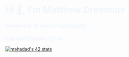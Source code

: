 <h1 style="color:#f0f6fc" >Hi &#128075;, I'm Matthew Dreemurr</h1>
<h3 style="color:#f0f6fc" >Student @ <a style="color:#f0f6fc" href="https://www.s19.be/">19</a> part of <a style="color:#f0f6fc" href="https://www.42.fr/42-network/">network42</a></h3>
<h4 ><a style="color:#f0f6fc" href="mailto:mahadad@student.s19.be">mahadad@student.s19.be</a></h4>
<a  href="https://github.com/JaeSeoKim/badge42">
   <img  src="https://badge42.vercel.app/api/v2/cl3yuxndc001109mj197dzlsr/stats?cursusId=21&coalitionId=54" alt="mahadad's 42 stats" />
</a>
